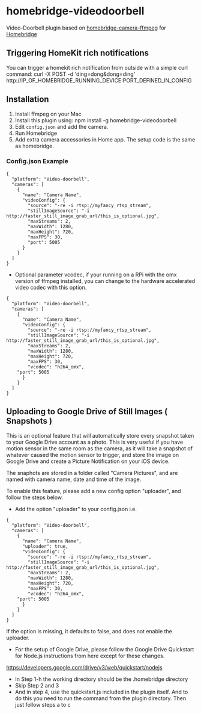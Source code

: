 # homebridge-videodoorbell

Video-Doorbell plugin based on [homebridge-camera-ffmpeg](https://github.com/KhaosT/homebridge-camera-ffmpeg) 
for [Homebridge](https://github.com/nfarina/homebridge)

## Triggering HomeKit rich notifications
 
You can trigger a homekit rich notification from outside with a simple curl command: 
curl -X POST -d 'ding=dong&dong=ding' http://IP_OF_HOMEBRIDGE_RUNNING_DEVICE:PORT_DEFINED_IN_CONFIG

## Installation

1. Install ffmpeg on your Mac
2. Install this plugin using: npm install -g homebridge-videodoorbell
3. Edit ``config.json`` and add the camera.
3. Run Homebridge
4. Add extra camera accessories in Home app. The setup code is the same as homebridge.

### Config.json Example

    {
      "platform": "Video-doorbell",
      "cameras": [
        {
          "name": "Camera Name",
          "videoConfig": {
          	"source": "-re -i rtsp://myfancy_rtsp_stream",
            "stillImageSource": "-i http://faster_still_image_grab_url/this_is_optional.jpg",
          	"maxStreams": 2,
          	"maxWidth": 1280,
          	"maxHeight": 720,
          	"maxFPS": 30,
          	"port": 5005    
          }
        }
      ]
    }

* Optional parameter vcodec, if your running on a RPi with the omx version of ffmpeg installed, you can change to the hardware accelerated video codec with this option.

```
{
  "platform": "Video-doorbell",
  "cameras": [
    {
      "name": "Camera Name",
      "videoConfig": {
      	"source": "-re -i rtsp://myfancy_rtsp_stream",
        "stillImageSource": "-i http://faster_still_image_grab_url/this_is_optional.jpg",
      	"maxStreams": 2,
      	"maxWidth": 1280,
      	"maxHeight": 720,
      	"maxFPS": 30,
      	"vcodec": "h264_omx",
	"port": 5005            
      }
    }
  ]
}
```

## Uploading to Google Drive of Still Images ( Snapshots )

This is an optional feature that will automatically store every snapshot taken to your Google Drive account as a photo.  This is very useful if you have motion sensor in the same room as the camera, as it will take a snapshot of whatever caused the motion sensor to trigger, and store the image on Google Drive and create a Picture Notification on your iOS device.

The snaphots are stored in a folder called "Camera Pictures", and are named with camera name, date and time of the image.

To enable this feature, please add a new config option "uploader", and follow the steps below.

* Add the option "uploader" to your config.json i.e.

```
{
  "platform": "Video-doorbell",
  "cameras": [
    {
      "name": "Camera Name",
      "uploader": true,
      "videoConfig": {
      	"source": "-re -i rtsp://myfancy_rtsp_stream",
        "stillImageSource": "-i http://faster_still_image_grab_url/this_is_optional.jpg",
      	"maxStreams": 2,
      	"maxWidth": 1280,
      	"maxHeight": 720,
      	"maxFPS": 30,
      	"vcodec": "h264_omx",
	"port": 5005         
      }
    }
  ]
}
```

If the option is missing, it defaults to false, and does not enable the uploader.

* For the setup of Google Drive, please follow the Google Drive Quickstart for Node.js instructions from here except for these changes.

https://developers.google.com/drive/v3/web/quickstart/nodejs

* In Step 1-h the working directory should be the .homebridge directory
* Skip Step 2 and 3
* And in step 4, use the quickstart.js included in the plugin itself.  And to do this you need to run the command from the plugin directory.  Then just follow steps a to c

